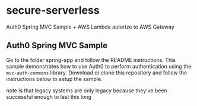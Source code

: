 # secure-serverless
Auth0 Spring MVC Sample + AWS Lambda autorize to AWS Gateway

## Auth0 Spring MVC Sample

Go to the folder spring-app and follow the README instructions. This sample demonstrates how to use Auth0 to perform authentication using the `mvc-auth-commons` library. Download or clone this repository and follow the instructions below to setup the sample.

note is that legacy systems are only legacy because they’ve been successful enough to last this long